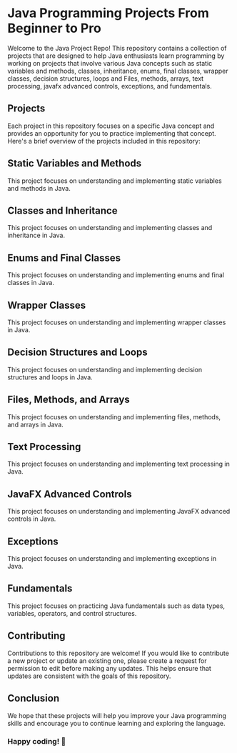 # Java Programming Projects From Beginner to Pro
Welcome to the Java Project Repo! This repository contains a collection of projects that are designed to help Java enthusiasts learn programming by working on projects that involve various Java concepts such as static variables and methods, classes, inheritance, enums, final classes, wrapper classes, decision structures, loops and Files, methods, arrays, text processing, javafx advanced controls, exceptions, and fundamentals.

## Projects
Each project in this repository focuses on a specific Java concept and provides an opportunity for you to practice implementing that concept. Here's a brief overview of the projects included in this repository:

## Static Variables and Methods
This project focuses on understanding and implementing static variables and methods in Java.

## Classes and Inheritance
This project focuses on understanding and implementing classes and inheritance in Java.

## Enums and Final Classes
This project focuses on understanding and implementing enums and final classes in Java.

## Wrapper Classes
This project focuses on understanding and implementing wrapper classes in Java.

## Decision Structures and Loops
This project focuses on understanding and implementing decision structures and loops in Java.

## Files, Methods, and Arrays
This project focuses on understanding and implementing files, methods, and arrays in Java.

## Text Processing
This project focuses on understanding and implementing text processing in Java.

## JavaFX Advanced Controls
This project focuses on understanding and implementing JavaFX advanced controls in Java.

## Exceptions
This project focuses on understanding and implementing exceptions in Java.

## Fundamentals
This project focuses on practicing Java fundamentals such as data types, variables, operators, and control structures.

## Contributing
Contributions to this repository are welcome! If you would like to contribute a new project or update an existing one, please create a request for permission to edit before making any updates. This helps ensure that updates are consistent with the goals of this repository.

## Conclusion
We hope that these projects will help you improve your Java programming skills and encourage you to continue learning and exploring the language. 
### Happy coding! 🔑